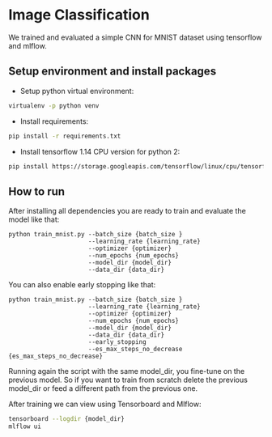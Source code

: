 # Image Classification
We trained and evaluated a simple CNN for MNIST dataset using tensorflow and mlflow.

## Setup environment and install packages

* Setup python virtual environment:
```bash
virtualenv -p python venv
```

* Install requirements:
```bash
pip install -r requirements.txt
```

* Install tensorflow 1.14 CPU version for python 2:
```bash
pip install https://storage.googleapis.com/tensorflow/linux/cpu/tensorflow-1.14.0-cp27-none-linux_x86_64.whl
```

## How to run
After installing all dependencies you are ready to train and evaluate the model like that:
```
python train_mnist.py --batch_size {batch_size }
                      --learning_rate {learning_rate}
                      --optimizer {optimizer}
                      --num_epochs {num_epochs}
                      --model_dir {model_dir}
                      --data_dir {data_dir}
```

You can also enable early stopping like that:
```
python train_mnist.py --batch_size {batch_size }
                      --learning_rate {learning_rate}
                      --optimizer {optimizer}
                      --num_epochs {num_epochs}
                      --model_dir {model_dir}
                      --data_dir {data_dir}
                      --early_stopping
                      --es_max_steps_no_decrease {es_max_steps_no_decrease}
```
Running again the script with the same model_dir, you fine-tune on the previous model. So if you want to train
from scratch delete the previous model_dir or feed a different path from the previous one.

After training we can view using Tensorboard and Mlflow:
```bash
tensorboard --logdir {model_dir}
mlflow ui
```
